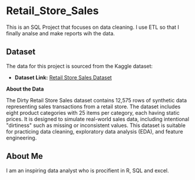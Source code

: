 # Retail_Store_Sales
This is an SQL Project that focuses on data cleaning. I use ETL so that I finally analse and make reports wih the data.

## Dataset

The data for this project is sourced from the Kaggle dataset:

- **Dataset Link:** [Retail Store Sales Dataset](https://www.kaggle.com/datasets/ahmedmohamed2003/retail-store-sales-dirty-for-data-cleaning)

**About the Data**


The Dirty Retail Store Sales dataset contains 12,575 rows of synthetic data representing sales transactions from a retail store. The dataset includes eight product categories with 25 items per category, each having static prices. It is designed to simulate real-world sales data, including intentional "dirtiness" such as missing or inconsistent values. This dataset is suitable for practicing data cleaning, exploratory data analysis (EDA), and feature engineering.

## About Me
I am an inspiring data analyst who is procifient in R, SQL and excel.
